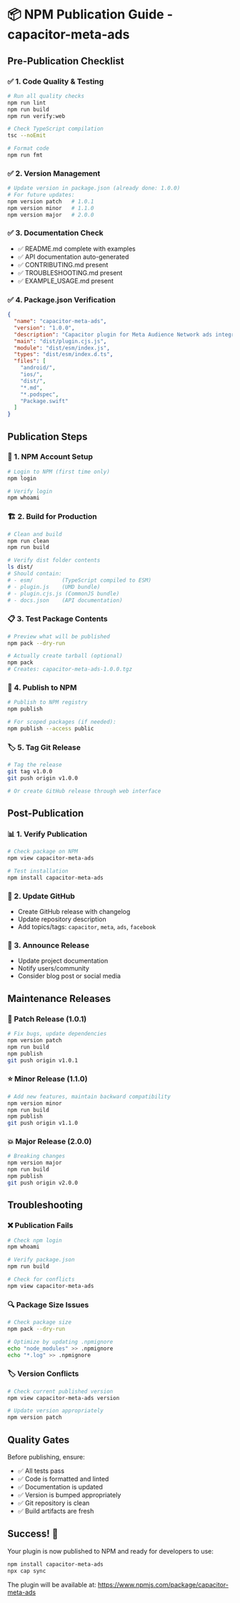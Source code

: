 # 📦 NPM Publication Guide - capacitor-meta-ads

## Pre-Publication Checklist

### ✅ 1. Code Quality & Testing
```bash
# Run all quality checks
npm run lint
npm run build
npm run verify:web

# Check TypeScript compilation
tsc --noEmit

# Format code
npm run fmt
```

### ✅ 2. Version Management
```bash
# Update version in package.json (already done: 1.0.0)
# For future updates:
npm version patch   # 1.0.1
npm version minor   # 1.1.0  
npm version major   # 2.0.0
```

### ✅ 3. Documentation Check
- ✅ README.md complete with examples
- ✅ API documentation auto-generated
- ✅ CONTRIBUTING.md present
- ✅ TROUBLESHOOTING.md present
- ✅ EXAMPLE_USAGE.md present

### ✅ 4. Package.json Verification
```json
{
  "name": "capacitor-meta-ads",
  "version": "1.0.0",
  "description": "Capacitor plugin for Meta Audience Network ads integration",
  "main": "dist/plugin.cjs.js",
  "module": "dist/esm/index.js",
  "types": "dist/esm/index.d.ts",
  "files": [
    "android/",
    "ios/",
    "dist/",
    "*.md",
    "*.podspec",
    "Package.swift"
  ]
}
```

## Publication Steps

### 🔐 1. NPM Account Setup
```bash
# Login to NPM (first time only)
npm login

# Verify login
npm whoami
```

### 🏗️ 2. Build for Production
```bash
# Clean and build
npm run clean
npm run build

# Verify dist folder contents
ls dist/
# Should contain:
# - esm/         (TypeScript compiled to ESM)
# - plugin.js    (UMD bundle)  
# - plugin.cjs.js (CommonJS bundle)
# - docs.json    (API documentation)
```

### 📋 3. Test Package Contents
```bash
# Preview what will be published
npm pack --dry-run

# Actually create tarball (optional)
npm pack
# Creates: capacitor-meta-ads-1.0.0.tgz
```

### 🚀 4. Publish to NPM
```bash
# Publish to NPM registry
npm publish

# For scoped packages (if needed):
npm publish --access public
```

### 🏷️ 5. Tag Git Release
```bash
# Tag the release
git tag v1.0.0
git push origin v1.0.0

# Or create GitHub release through web interface
```

## Post-Publication

### 📊 1. Verify Publication
```bash
# Check package on NPM
npm view capacitor-meta-ads

# Test installation
npm install capacitor-meta-ads
```

### 📝 2. Update GitHub
- Create GitHub release with changelog
- Update repository description
- Add topics/tags: `capacitor`, `meta`, `ads`, `facebook`

### 📢 3. Announce Release
- Update project documentation
- Notify users/community
- Consider blog post or social media

## Maintenance Releases

### 🔄 Patch Release (1.0.1)
```bash
# Fix bugs, update dependencies
npm version patch
npm run build
npm publish
git push origin v1.0.1
```

### ⭐ Minor Release (1.1.0) 
```bash
# Add new features, maintain backward compatibility
npm version minor
npm run build  
npm publish
git push origin v1.1.0
```

### 💥 Major Release (2.0.0)
```bash
# Breaking changes
npm version major
npm run build
npm publish
git push origin v2.0.0
```

## Troubleshooting

### ❌ Publication Fails
```bash
# Check npm login
npm whoami

# Verify package.json
npm run build

# Check for conflicts
npm view capacitor-meta-ads
```

### 🔍 Package Size Issues
```bash
# Check package size
npm pack --dry-run

# Optimize by updating .npmignore
echo "node_modules" >> .npmignore
echo "*.log" >> .npmignore
```

### 🏷️ Version Conflicts
```bash
# Check current published version
npm view capacitor-meta-ads version

# Update version appropriately
npm version patch
```

## Quality Gates

Before publishing, ensure:

- ✅ All tests pass
- ✅ Code is formatted and linted
- ✅ Documentation is updated
- ✅ Version is bumped appropriately
- ✅ Git repository is clean
- ✅ Build artifacts are fresh

## Success! 🎉

Your plugin is now published to NPM and ready for developers to use:

```bash
npm install capacitor-meta-ads
npx cap sync
```

The plugin will be available at: https://www.npmjs.com/package/capacitor-meta-ads